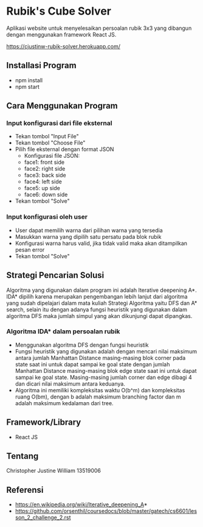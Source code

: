# Rubik's Cube Solver
Aplikasi website untuk menyelesaikan persoalan rubik 3x3 yang dibangun dengan menggunakan framework React JS.

https://cjustinw-rubik-solver.herokuapp.com/


## Installasi Program 
- npm install
- npm start


## Cara Menggunakan Program 
### Input konfigurasi dari file eksternal
- Tekan tombol "Input File"
- Tekan tombol "Choose File"
- Pilih file eksternal dengan format JSON 
  - Konfigurasi file JSON:
  - face1: front side
  - face2: right side
  - face3: back side
  - face4: left side
  - face5: up side
  - face6: down side
- Tekan tombol "Solve"

### Input konfigurasi oleh user
- User dapat memilih warna dari pilihan warna yang tersedia
- Masukkan warna yang dipilih satu persatu pada blok rubik
- Konfigurasi warna harus valid, jika tidak valid maka akan ditampilkan pesan error
- Tekan tombol "Solve"


## Strategi Pencarian Solusi
Algoritma yang digunakan dalam program ini adalah Iterative deepening A*. IDA* dipilih karena merupakan 
pengembangan lebih lanjut dari algoritma yang sudah dipelajari dalam mata kuliah Strategi Algoritma yaitu DFS dan A* search, 
selain itu dengan adanya fungsi heuristik yang digunakan dalam algoritma DFS maka jumlah simpul yang akan dikunjungi dapat
dipangkas.

### Algoritma IDA* dalam persoalan rubik
- Menggunakan algoritma DFS dengan fungsi heuristik
- Fungsi heuristik yang digunakan adalah dengan mencari nilai maksimum antara jumlah Manhattan Distance masing-masing blok
corner pada state saat ini untuk dapat sampai ke goal state dengan jumlah Manhattan Distance masing-masing blok edge state saat
ini untuk dapat sampai ke goal state. Masing-masing jumlah corner dan edge dibagi 4 dan dicari nilai maksimum antara keduanya.
- Algoritma ini memiliki kompleksitas waktu O(b^m) dan kompleksitas ruang O(bm), dengan b adalah maksimum branching factor dan m 
adalah maksimum kedalaman dari tree.


## Framework/Library
- React JS


## Tentang
Christopher Justine William 13519006


## Referensi
- https://en.wikipedia.org/wiki/Iterative_deepening_A*
- https://github.com/orsenthil/coursedocs/blob/master/gatech/cs6601/lesson_2_challenge_2.rst




